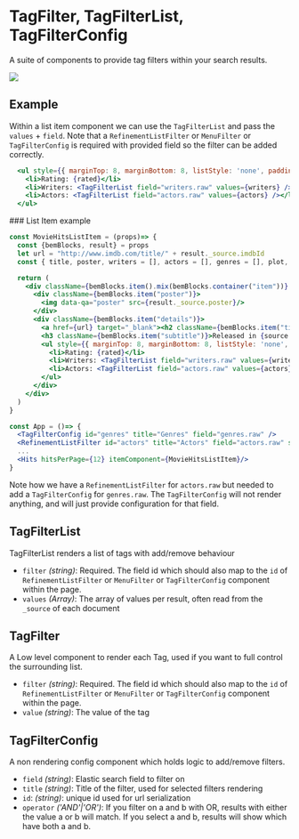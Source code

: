 # TagFilter, TagFilterList, TagFilterConfig
A suite of components to provide tag filters within your search results.

<img src="./assets/tag-filter.png"/>


## Example
Within a list item component we can use the `TagFilterList` and pass the `values` + `field`.
Note that a `RefinementListFilter` or `MenuFilter` or `TagFilterConfig` is required with provided
field so the filter can be added correctly.
```jsx
  <ul style={{ marginTop: 8, marginBottom: 8, listStyle: 'none', paddingLeft: 20 }}>
    <li>Rating: {rated}</li>          
    <li>Writers: <TagFilterList field="writers.raw" values={writers} /></li>
    <li>Actors: <TagFilterList field="actors.raw" values={actors} /></li>
  </ul>        
```

### List Item example
```jsx
const MovieHitsListItem = (props)=> {
  const {bemBlocks, result} = props
  let url = "http://www.imdb.com/title/" + result._source.imdbId  
  const { title, poster, writers = [], actors = [], genres = [], plot, released, rated } = result._source;

  return (
    <div className={bemBlocks.item().mix(bemBlocks.container("item"))} data-qa="hit">
      <div className={bemBlocks.item("poster")}>
        <img data-qa="poster" src={result._source.poster}/>
      </div>
      <div className={bemBlocks.item("details")}>
        <a href={url} target="_blank"><h2 className={bemBlocks.item("title")}>{title}</h2></a>
        <h3 className={bemBlocks.item("subtitle")}>Released in {source.year}, rated {source.imdbRating}/10</h3>
        <ul style={{ marginTop: 8, marginBottom: 8, listStyle: 'none', paddingLeft: 20 }}>
          <li>Rating: {rated}</li>          
          <li>Writers: <TagFilterList field="writers.raw" values={writers} /></li>
          <li>Actors: <TagFilterList field="actors.raw" values={actors} /></li>
        </ul>        
      </div>
    </div>
  )
}

const App = ()=> {
  <TagFilterConfig id="genres" title="Genres" field="genres.raw" />
  <RefinementListFilter id="actors" title="Actors" field="actors.raw" size={10}/>
  ...
  <Hits hitsPerPage={12} itemComponent={MovieHitsListItem}/>
}
```

Note how we have a `RefinementListFilter` for `actors.raw` but needed to add a `TagFilterConfig` for `genres.raw`.
The `TagFilterConfig` will not render anything, and will just provide configuration for that field.


## TagFilterList
TagFilterList renders a list of tags with add/remove behaviour
- `filter` *(string)*: Required. The field id which should also map to the `id` of `RefinementListFilter` or `MenuFilter` or `TagFilterConfig` component within the page.
- `values` *(Array<string>)*: The array of values per result, often read from the `_source` of each document

## TagFilter
A Low level component to render each Tag, used if you want to full control the surrounding list.
- `filter` *(string)*: Required. The field id which should also map to the `id` of `RefinementListFilter` or `MenuFilter` or `TagFilterConfig` component within the page.
- `value` *(string)*: The value of the tag

## TagFilterConfig
A non rendering config component which holds logic to add/remove filters.
-  `field` *(string)*: Elastic search field to filter on
- `title` *(string)*: Title of the filter, used for selected filters rendering
- `id`: *(string)*: unique id used for url serialization
- `operator` *('AND'|'OR')*: If you filter on a and b with OR, results with either the value a or b will match. If you select a and b, results will show which have both a and b.

